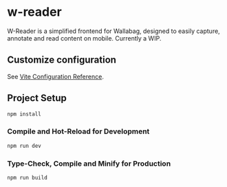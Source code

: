 # w-reader

W-Reader is a simplified frontend for Wallabag, designed to easily capture, annotate and read content on mobile. Currently a WIP.

## Customize configuration

See [Vite Configuration Reference](https://vitejs.dev/config/).

## Project Setup

```sh
npm install
```

### Compile and Hot-Reload for Development

```sh
npm run dev
```

### Type-Check, Compile and Minify for Production

```sh
npm run build
```
